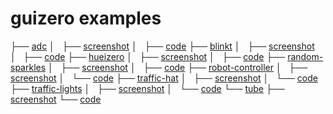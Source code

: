 # guizero examples

├── [adc](adc/README.md)
│   ├── [screenshot](adc_gui.png)
│   ├── [code](adc_gui.py)
├── [blinkt](blinkt/README.md)
│   ├── [screenshot](blinkt_gui.png)
│   ├── [code](blinkt_gui.py)
├── [hueizero](hueizero/README.md)
│   ├── [screenshot](hueizero.png)
│   ├── [code](hueizero.py)
├── [random-sparkles](random-sparkles/README.md)
│   ├── [screenshot](random_sparkles.png)
│   ├── [code](random_sparkles.py)
├── [robot-controller](robot-controller/README.md)
│   ├── [screenshot](robot_controller.png)
│   └── [code](robot_controller.py)
├── [traffic-hat](traffic-hat/README.md)
│   ├── [screenshot](traffic_hat.png)
│   └── [code](traffic_hat.py)
├── [traffic-lights](traffic-lights/README.md)
│   ├── [screenshot](traffic_lights.png)
│   └── [code](traffic_lights.py)
└── [tube](tube/README.md)
    ├── [screenshot](tube.png)
    └── [code](tube.py)
